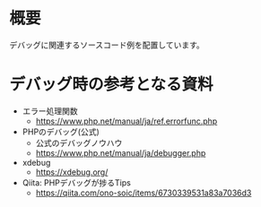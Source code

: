# 概要
デバッグに関連するソースコード例を配置しています。

# デバッグ時の参考となる資料
- エラー処理関数
  - https://www.php.net/manual/ja/ref.errorfunc.php
- PHPのデバッグ(公式)
  - 公式のデバッグノウハウ
  - https://www.php.net/manual/ja/debugger.php
- xdebug
  - https://xdebug.org/
- Qiita: PHPデバッグが捗るTips
  - https://qiita.com/ono-soic/items/6730339531a83a7036d3
